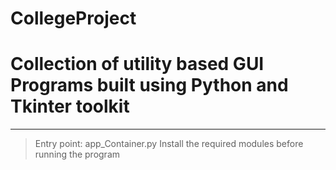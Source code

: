 # CollegeProject
# Collection of utility based GUI Programs built using Python and Tkinter toolkit
---
> Entry point: app_Container.py
> Install the required modules before running the program
